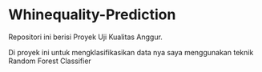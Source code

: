 # Whinequality-Prediction

Repositori ini berisi Proyek Uji Kualitas Anggur.

Di proyek ini untuk mengklasifikasikan data nya saya menggunakan teknik Random Forest Classifier

